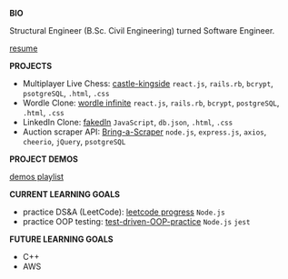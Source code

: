 **BIO**

Structural Engineer (B.Sc. Civil Engineering) turned Software Engineer.

[resume](https://drive.google.com/file/d/1Dl8nzGl_sJrATAnTLyVC042Z5rWb9ujB/view?usp=sharing)

**PROJECTS**

- Multiplayer Live Chess: [castle-kingside](https://github.com/jgrochulski/castle-kingside) `react.js`, `rails.rb`, `bcrypt`, `psotgreSQL`, `.html`, `.css`
- Wordle Clone: [wordle infinite](https://wordle-infinite.herokuapp.com/) `react.js`, `rails.rb`, `bcrypt`, `postgreSQL`, `.html`, `.css`
- LinkedIn Clone: [fakedIn](https://github.com/jgrochulski/fakedIn) `JavaScript`, `db.json`, `.html`, `.css`
- Auction scraper API: [Bring-a-Scraper](https://rapidapi.com/janekgrochulski/api/bring-a-trailer-scraper) `node.js`, `express.js`, `axios`, `cheerio`, `jQuery`, `psotgreSQL`

**PROJECT DEMOS**

[demos playlist](https://youtube.com/playlist?list=PLE5RVUwC-xaypJXGxTxWRDwdP1PAcA8v4)

**CURRENT LEARNING GOALS**

- practice DS&A (LeetCode): [leetcode progress](https://github.com/jgrochulski/leetcode) `Node.js`
- practice OOP testing: [test-driven-OOP-practice](https://github.com/jgrochulski/test-driven-OOP-practice) `Node.js` `jest`

**FUTURE LEARNING GOALS**

- C++
- AWS
